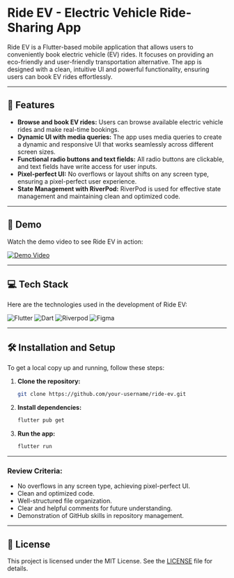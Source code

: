 # Ride EV - Electric Vehicle Ride-Sharing App

Ride EV is a Flutter-based mobile application that allows users to conveniently book electric vehicle (EV) rides. It focuses on providing an eco-friendly and user-friendly transportation alternative. The app is designed with a clean, intuitive UI and powerful functionality, ensuring users can book EV rides effortlessly.

---

## 🚀 Features

- **Browse and book EV rides:** Users can browse available electric vehicle rides and make real-time bookings.
- **Dynamic UI with media queries:** The app uses media queries to create a dynamic and responsive UI that works seamlessly across different screen sizes.
- **Functional radio buttons and text fields:** All radio buttons are clickable, and text fields have write access for user inputs.
- **Pixel-perfect UI:** No overflows or layout shifts on any screen type, ensuring a pixel-perfect user experience.
- **State Management with RiverPod:** RiverPod is used for effective state management and maintaining clean and optimized code.

---

## 🎥 Demo

Watch the demo video to see Ride EV in action:

[![Demo Video](https://img.shields.io/badge/Watch%20Demo-%23FF0000.svg?style=for-the-badge&logo=youtube&logoColor=white)](https://github.com/user-attachments/assets/ce9c3053-66ef-4e53-88eb-3ad386f83290)

---

## 💻 Tech Stack

Here are the technologies used in the development of Ride EV:

<img alt="Flutter" src="https://img.shields.io/badge/Flutter-02569B?style=for-the-badge&logo=flutter&logoColor=white"/>
<img alt="Dart" src="https://img.shields.io/badge/Dart-0175C2?style=for-the-badge&logo=dart&logoColor=white"/>
<img alt="Riverpod" src="https://img.shields.io/badge/Riverpod-blue?style=for-the-badge&logoColor=white"/>
<img alt="Figma" src="https://img.shields.io/badge/Figma-F24E1E?style=for-the-badge&logo=figma&logoColor=white"/>

---

## 🛠️ Installation and Setup

To get a local copy up and running, follow these steps:

1. **Clone the repository:**

   ```bash
   git clone https://github.com/your-username/ride-ev.git
   ```

2. **Install dependencies:**

   ```bash
   flutter pub get
   ```

3. **Run the app:**

   ```bash
   flutter run
   ```

---

### Review Criteria:
- No overflows in any screen type, achieving pixel-perfect UI.
- Clean and optimized code.
- Well-structured file organization.
- Clear and helpful comments for future understanding.
- Demonstration of GitHub skills in repository management.

---

## 📝 License

This project is licensed under the MIT License. See the [LICENSE](LICENSE) file for details.
```
